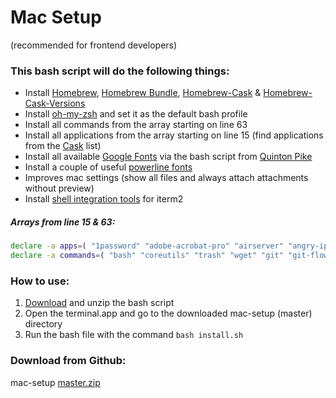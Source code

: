 # Mac Setup
(recommended for frontend developers)

### This bash script will do the following things:

* Install [Homebrew](https://github.com/Homebrew), [Homebrew Bundle](https://github.com/Homebrew/homebrew-bundle), [Homebrew-Cask](https://github.com/caskroom/homebrew-cask) & [Homebrew-Cask-Versions](https://github.com/caskroom/homebrew-versions)
* Install [oh-my-zsh](https://github.com/robbyrussell/oh-my-zsh) and set it as the default bash profile
* Install all commands from the array starting on line 63
* Install all applications from the array starting on line 15 (find applications from the [Cask](https://caskroom.github.io/search) list)
* Install all available [Google Fonts](https://fonts.google.com/) via the bash script from [Quinton Pike](https://github.com/qrpike/Web-Font-Load)
* Install a couple of useful [powerline fonts](https://github.com/faessler/powerline-fonts-load)
* Improves mac settings (show all files and always attach attachments without preview)
* Install [shell integration tools](https://www.iterm2.com/documentation-shell-integration.html) for iterm2

##### Arrays from line 15 & 63:
```sh
declare -a apps=( "1password" "adobe-acrobat-pro" "airserver" "angry-ip-scanner" "appcleaner" "appearin" "atom" "browserstacklocal" "chrome-devtools" "chromium" "cyberduck" "disk-inventory-x" "docker" "dropbox" "eclipse-ide" "electron" "filezilla" "firefox" "firefoxnightly" "flash-player" "franz" "github-desktop" "gitkraken" "google-chrome" "google-chrome-canary" "google-hangouts" "hyper" "iterm2" "java" "mamp" "opera" "phpstorm" "safari-technology-preview" "skype" "sourcetree" "spotify" "steam" "sublime-text" "teamviewer" "torbrowser" "transmission" "transmit" "visual-studio-code" "vlc" )
declare -a commands=( "bash" "coreutils" "trash" "wget" "git" "git-flow" "node" )
```

### How to use:
1. [Download](https://github.com/faessler/mac-setup/archive/master.zip) and unzip the bash script
2. Open the terminal.app and go to the downloaded mac-setup (master) directory
3. Run the bash file with the command ```bash install.sh```

### Download from Github:
mac-setup [master.zip](https://github.com/faessler/mac-setup/archive/master.zip)
